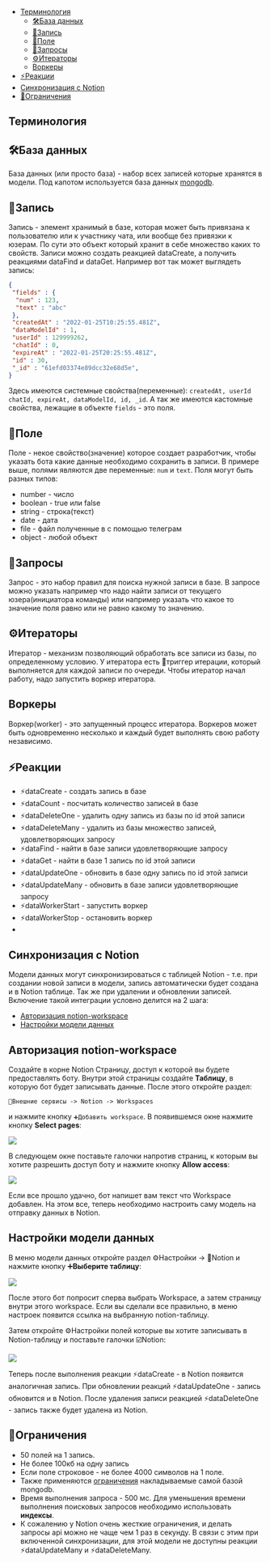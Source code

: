 * [Терминология](#терминология)
     * [🛠База данных](#🛠база-данных)
    * [🔩Запись](#🔩запись)
    * [🔨Поле](#🔨поле)
    * [🔧Запросы](#🔧запросы)
    * [⚙️Итераторы](#⚙️итераторы)
    * [Воркеры](#воркеры)
* [⚡️Реакции](#⚡️реакции)
* [Синхронизация с Notion](#синхронизация-с-notion)
* [🚫Ограничения](#🚫ограничения)


## Терминология
## 🛠База данных

База данных (или просто база) - набор всех записей которые хранятся в модели. Под капотом используется база данных [mongodb](https://docs.mongodb.com/manual/reference/method/js-collection/).
## 🔩Запись

Запись - элемент хранимый в базе, которая может быть привязана к пользователю или к участнику чата, или вообще без привязки к юзерам. По сути это объект который хранит в себе множество каких то свойств. Записи можно создать реакцией dataCreate, а получить реакциями dataFind и dataGet. Например вот так может выглядеть запись:
```json 
{
 "fields" : {
  "num" : 123,
  "text" : "abc"
 },
 "createdAt" : "2022-01-25T10:25:55.481Z",
 "dataModelId" : 1,
 "userId" : 129999262,
 "chatId" : 0,
 "expireAt" : "2022-01-25T20:25:55.481Z",
 "id" : 30,
 "_id" : "61efd03374e89dcc32e68d5e",
}
```

Здесь имеются системные свойства(переменные): `createdAt, userId chatId, expireAt, dataModelId, id, _id`. А так же имеются кастомные свойства, лежащие в объекте `fields` - это поля. 
## 🔨Поле

Поле - некое свойство(значение) которое создает разработчик, чтобы указать бота какие данные необходимо сохранить в записи. В примере выше, полями являются две переменные: `num` и `text`. Поля могут быть разных типов:
* number - число
* boolean - true или false
* string - строка(текст)
* date - дата
* file - файл полученные в с помощью телеграм
* object - любой объект
## 🔧Запросы

Запрос - это набор правил для поиска нужной записи в базе. В запросе можно указать например что надо найти записи от текущего юзера(инициатора команды) или например указать что какое то значение поля равно или не равно какому то значению. 
## ⚙️Итераторы

Итератор - механизм позволяющий обработать все записи из базы, по определенному условию. У итератора есть 🔗триггер итерации, который выполняется для каждой записи по очереди. Чтобы итератор начал работу, надо запустить воркер итератора. 
## Воркеры

Воркер(worker) - это запущенный процесс итератора. Воркеров может быть одновременно несколько и каждый будет выполнять свою работу независимо. 
## ⚡️Реакции
* ⚡️dataCreate - создать запись в базе
* ⚡️dataCount - посчитать количество записей в базе
* ⚡️dataDeleteOne - удалить одну запись из базы по id этой записи
* ⚡️dataDeleteMany - удалить из базы множество записей, удовлетворяющих запросу
* ⚡️dataFind - найти в базе записи удовлетворяющие запросу
* ⚡️dataGet - найти в базе 1 запись по id этой записи
* ⚡️dataUpdateOne - обновить в базе одну запись по id этой записи
* ⚡️dataUpdateMany - обновить в базе записи удовлетворяющие запросу
* ⚡️dataWorkerStart - запустить воркер
* ⚡️dataWorkerStop - остановить воркер
* 
## Синхронизация с Notion

Модели данных могут синхронизироваться с таблицей Notion - т.е. при создании новой записи в модели, запись автоматически будет создана и в Notion таблице. Так же при удалении и обновлении записей. Включение такой интеграции условно делится на 2 шага:
* [Авторизация notion-workspace](#авторизация-notion-workspace)
* [Настройки модели данных](#настроики-модели-данных)
## Авторизация notion-workspace

Создайте в корне Notion Страницу, доступ к которой вы будете предоставлять боту. Внутри этой страницы создайте **Таблицу**, в которую бот будет записывать данные. После этого откройте раздел:
```plain 
🧩Внешние сервисы -> Notion -> Workspaces
```

и нажмите кнопку `➕Добавить workspace`. В появившемся окне нажмите кнопку **Select pages**:

![](./1.png)

В следующем окне поставьте галочки напротив страниц, к которым вы хотите разрешить доступ боту и нажмите кнопку **Allow access**:

![](./2.png)

Если все прошло удачно, бот напишет вам текст что Workspace добавлен. На этом все, теперь необходимо настроить саму модель на отправку данных в Notion.
## Настройки модели данных

 В меню модели данных откройте раздел ⚙️Настройки -> 📘Notion и нажмите кнопку ➕**Выберите таблицу**:

![](./3.png)



После этого бот попросит сперва выбрать Workspace, а затем страницу внутри этого workspace. Если вы сделали все правильно, в меню настроек появится ссылка на выбранную notion-таблицу. 

Затем откройте ⚙️Настройки полей которые вы хотите записывать в Notion-таблицу и поставьте галочки ☑️Notion:

![](./4.png)

Теперь после выполнения реакции ⚡️dataCreate - в Notion появится аналогичная запись. При обновлении реакций ⚡️dataUpdateOne - запись обновится и в Notion. После удаления записи реакцией ⚡️dataDeleteOne - запись также будет удалена из Notion.


## 🚫Ограничения
* 50 полей на 1 запись.
* Не более 100кб на одну запись
* Если поле строковое - не более 4000 символов на 1 поле. 
* Также применяются [ограничения](https://docs.mongodb.com/manual/reference/limits/) накладываемые самой базой mongodb.
* Время выполнения запроса - 500 мс. Для уменьшения времени выполнения поисковых запросов необходимо использовать **индексы**.
* К сожалению у Notion очень жесткие ограничения, и делать запросы api можно не чаще чем 1 раз в секунду. В связи с этим при включенной синхронизации, для этой модели не доступны реакции ⚡️dataUpdateMany и ⚡️dataDeleteMany.




  

